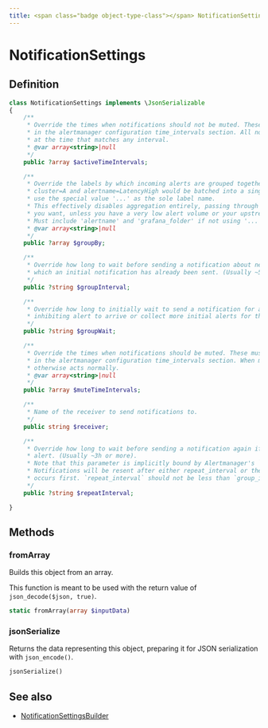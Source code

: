 ```yaml
---
title: <span class="badge object-type-class"></span> NotificationSettings
---
```

# <span class="badge object-type-class"></span> NotificationSettings

## Definition

```php
class NotificationSettings implements \JsonSerializable
{
    /**
     * Override the times when notifications should not be muted. These must match the name of a mute time interval defined
     * in the alertmanager configuration time_intervals section. All notifications will be suppressed unless they are sent
     * at the time that matches any interval.
     * @var array<string>|null
     */
    public ?array $activeTimeIntervals;

    /**
     * Override the labels by which incoming alerts are grouped together. For example, multiple alerts coming in for
     * cluster=A and alertname=LatencyHigh would be batched into a single group. To aggregate by all possible labels
     * use the special value '...' as the sole label name.
     * This effectively disables aggregation entirely, passing through all alerts as-is. This is unlikely to be what
     * you want, unless you have a very low alert volume or your upstream notification system performs its own grouping.
     * Must include 'alertname' and 'grafana_folder' if not using '...'.
     * @var array<string>|null
     */
    public ?array $groupBy;

    /**
     * Override how long to wait before sending a notification about new alerts that are added to a group of alerts for
     * which an initial notification has already been sent. (Usually ~5m or more.)
     */
    public ?string $groupInterval;

    /**
     * Override how long to initially wait to send a notification for a group of alerts. Allows to wait for an
     * inhibiting alert to arrive or collect more initial alerts for the same group. (Usually ~0s to few minutes.)
     */
    public ?string $groupWait;

    /**
     * Override the times when notifications should be muted. These must match the name of a mute time interval defined
     * in the alertmanager configuration time_intervals section. When muted it will not send any notifications, but
     * otherwise acts normally.
     * @var array<string>|null
     */
    public ?array $muteTimeIntervals;

    /**
     * Name of the receiver to send notifications to.
     */
    public string $receiver;

    /**
     * Override how long to wait before sending a notification again if it has already been sent successfully for an
     * alert. (Usually ~3h or more).
     * Note that this parameter is implicitly bound by Alertmanager's `--data.retention` configuration flag.
     * Notifications will be resent after either repeat_interval or the data retention period have passed, whichever
     * occurs first. `repeat_interval` should not be less than `group_interval`.
     */
    public ?string $repeatInterval;

}
```
## Methods

### <span class="badge object-method"></span> fromArray

Builds this object from an array.

This function is meant to be used with the return value of `json_decode($json, true)`.

```php
static fromArray(array $inputData)
```

### <span class="badge object-method"></span> jsonSerialize

Returns the data representing this object, preparing it for JSON serialization with `json_encode()`.

```php
jsonSerialize()
```

## See also

 * <span class="badge builder"></span> [NotificationSettingsBuilder](./builder-NotificationSettingsBuilder.md)
